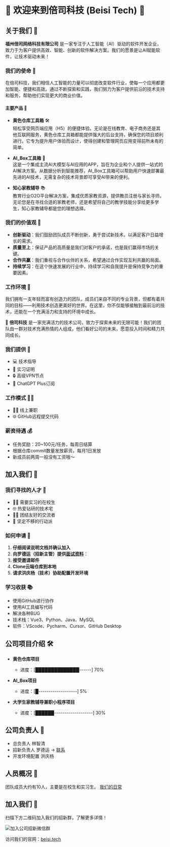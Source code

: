 # 🌟 欢迎来到倍司科技 (Beisi Tech) 🌟


## 关于我们 🏢

**福州倍司网络科技有限公司** 是一家专注于人工智能（AI）驱动的软件开发企业，致力于为客户提供高效、智能、创新的软件解决方案。我们的愿景是让AI赋能软件，让技术驱动未来！

### 我们的使命 🌟

在倍司科技，我们相信人工智能的力量可以彻底改变软件行业，使每一个应用都更加智能、便捷和高效。通过不断探索和实践，我们努力为客户提供前沿的技术支持和服务，帮助他们实现更大的商业价值。

#### 主要产品 💼

- **黄色仓库工具箱** 🛠  
  轻松享受网页端应用（H5）的便捷体验。无论是在线教育、电子商务还是其他互联网服务，黄色仓库工具箱都能提供强大的后台支持，确保您的项目顺利进行。它专为提升用户体验而设计，使得创建和管理网页应用变得前所未有的简单。
  
- **AI_Box工具箱** 🤖  
  这是一个集成主流AI大模型与AI应用的APP，旨在为企业和个人提供一站式的AI解决方案。从数据分析到智能推荐，AI_Box工具箱可以帮助用户快速部署最先进的AI技术，无需复杂的技术背景即可享受AI带来的便利。
  
- **知心家教辅导** 📚  
  教育行业O2O平台解决方案，集成优质家教资源，提供教员注册与家长寻师。无论您是在寻找合适的家教老师，还是希望将自己的教学技能分享给更多学生，知心家教辅导都是您的理想选择。

### 我们的价值观 🎯

- **创新驱动**：我们鼓励团队成员不断创新，勇于尝试新技术，以满足客户日益增长的需求。
- **质量至上**：保证产品的高质量是我们对客户的承诺，也是我们赢得市场的关键。
- **合作共赢**：我们重视与合作伙伴的关系，希望通过合作实现互利共赢的局面。
- **持续学习**：在这个快速发展的行业中，持续学习和自我提升是保持竞争力的重要因素。

### 工作环境 🌱

我们拥有一支年轻而富有创造力的团队，成员们来自不同的专业背景，但都有着共同的目标——利用技术创造更美好的世界。在这里，你不仅能够接触到最前沿的技术，还能在一个充满活力和支持的环境中成长。

🚀 **倍司科技** 是一家充满活力的技术公司，致力于探索未来的无限可能！我们的团队由一群对技术充满热情的人组成，他们看好公司的未来，愿意投入时间和精力共同成长。

### 我们提供 🎁

- 💻 技术指导
- 📄 实习证明
- 🔒 高级VPN节点
- 🤖 ChatGPT Plus订阅

### 工作模式 🕵‍♂

- 👨‍💻 线上兼职
- 🌐 GitHub远程提交代码

### 薪资待遇 💰

- 任务奖励：20~100元/任务，每周日结算
- 根据仓库commit数量发放薪资，每月1日发放
- 新成员前两周一般没有工资哦～

## 加入我们 🚀

### 我们寻找的人才 👫

- 🧑‍🎓 需要实习的在校生
- 🤓 热爱钻研的技术宅
- 🙋‍♀ 团结友好的交流者
- 💪 坚定不移的行动派

### 如何申请 📝

1. **仔细阅读说明文档并确认加入**
2. **向罗德运（招新主管）提供[面试资料](图片/image.png)**：
3. **接受邀请邮件**
4. **Clone云端仓库到本地**
5. **请求洪庆杨（技术）协助配置开发环境**

### 学习收获 📚

- 使用GitHub进行协作
- 使用AI工具编写代码
- 解决各种BUG
- 技术栈：Vue3、Python、Java、MySQL
- 软件：VScode、Pycharm、Cursor、GitHub Desktop

## 公司项目介绍 🛠

- **黄色仓库项目**
  - 进度：[██████████████------] 70%
  
- **AI_Box项目**
  - 进度：[█-------------------] 5%
  
- **大学生家教辅导兼职小程序项目**
  - 进度：[██████-------------------] 30%

## 公司负责人 🏅

- 总负责人 林智清
- 招新负责人 罗德运 → [联系](mailto:luodeyun@beisi.tech)
- 开发环境配置 洪庆杨

## 人员概况 👥

团队成员大约有10人，主要是在校生和实习生。
[我们的日常](日常.md)

## 加入我们 📲

扫描下方二维码加入我们的招新群，了解更多详情！

![加入公司招新微信群](图片/招新微信群.jpg)

访问我们的官网：[beisi.tech](https://beisi.tech)
